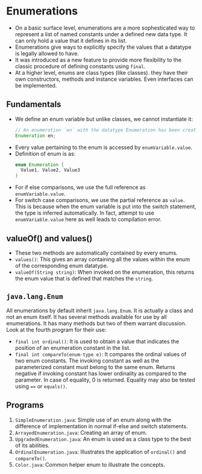 # Enumerations

- On a basic surface level, enumerations are a more sophesticated way to represent a list of named constants under a defined new data type. It can only hold a value that it defines in its list.
- Enumerations give ways to explicitly specify the values that a datatype is legally allowed to have.
- It was introduced as a new feature to provide more flexibility to the classic procedure of defining constants using `final`.
- At a higher level, enums are class types (like classes). they have their own constructors, methods and instance variables. Even interfaces can be implemented.


## Fundamentals

- We define an enum variable but unlike classes, we cannot instantiate it:
  ```java
  // An enumeration `en` with the datatype Enumeration has been created.
  Enumeration en;
  ```
- Every value pertaining to the enum is accessed by `enumVariable.value`.
- Definition of enum is as:
  ```java
  enum Enumeration {
    Value1, Value2, Value3
  }
  ```
- For if else comparisons, we use the full reference as `enumVariable.value`.
- For switch case comparisons, we use the partial reference as `value`. This is because when the enum variable is put into the switch statement, the type is inferred automatically. In fact, attempt to use `enumVariable.value` here as well leads to compilation error.


## valueOf() and values()

- These two methods are automatically contained by every enums.
- `values()`: This gives an array containing all the values within the enum of the corresponding enum datatype.
- `valueOf(String string)`: When invoked on the enumeration, this returns the enum value that is defined that matches the `string`.


## `java.lang.Enum`

All enumerations by default inherit `java.lang.Enum`. It is actually a class and not an enum itself. It has several methods available for use by all enumerations. It has many methods but two of them warrant discussion. Look at the fourth program for their use:
- `final int ordinal()`: It is used to obtain a value that indicates the position of an enumeration constant in the list.
- `final int compareTo(enum-type e)`: It compares the ordinal values of two enum constants. The invoking constant as well as the parameterized constant must belong to the same enum. Returns negative if invoking constant has lower ordinality as compared to the parameter. In case of equality, 0 is returned. Equality may also be tested using `==` or `equals()`.


## Programs

1. `SimpleEnumeration.java`: Simple use of an enum along with the difference of implementation in normal if-else and switch statements.
1. `ArrayedEnumeration.java`: Creating an array of enum.
1. `UpgradedEnumeration.java`: An enum is used as a class type to the best of its abilities.
1. `OrdinalEnumeration.java`: Illustrates the application of `ordinal()` and `compareTo()`.
1. `Color.java`: Common helper enum to illustrate the concepts.
